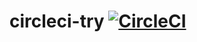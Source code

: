 # circleci-try  [![CircleCI](https://circleci.com/gh/JayanR18/circleci-try.svg?style=svg)](https://circleci.com/gh/JayanR18/circleci-try)
